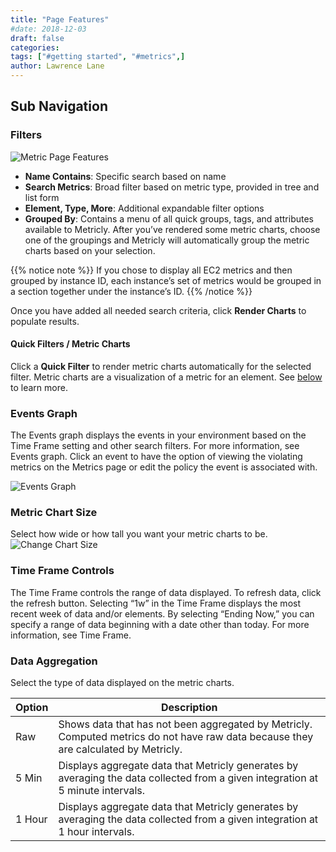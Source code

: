 ```yaml
---
title: "Page Features"
#date: 2018-12-03
draft: false
categories:
tags: ["#getting started", "#metrics",]
author: Lawrence Lane
---
```

## Sub Navigation
### Filters
![Metric Page Features](/images/metric-page/metric-page-features.png)  

- **Name Contains**: Specific search based on name  
-  **Search Metrics**: Broad filter based on metric type, provided in tree and list form
- **Element, Type, More**:  Additional expandable filter options  
- **Grouped By**: Contains a menu of all quick groups, tags, and attributes available to Metricly. After you’ve rendered some metric charts, choose one of the groupings and Metricly will automatically group the metric charts based on your selection.

{{% notice note %}}
If you chose to display all EC2 metrics and then grouped by instance ID, each instance’s set of metrics would be grouped in a section together under the instance’s ID. 
{{% /notice %}}

Once you have added all needed search criteria, click **Render Charts** to populate results.

#### Quick Filters / Metric Charts
Click a **Quick Filter** to render metric charts automatically for the selected filter. Metric charts are a visualization of a metric for an element. See [below][1] to learn more.

### Events Graph
The Events graph displays the events in your environment based on the Time Frame setting and other search filters. For more information, see Events graph. Click an event to have the option of viewing the violating metrics on the Metrics page or edit the policy the event is associated with.

![Events Graph](/images/metric-page/events-graph.png)


### Metric Chart Size
Select how wide or how tall you want your metric charts to be.
![Change Chart Size](/images/metric-page/change-chart-size.png)

### Time Frame Controls
The Time Frame controls the range of data displayed. To refresh data, click the refresh button. Selecting “1w” in the Time Frame displays the most recent week of data and/or elements. By selecting “Ending Now,” you can specify a range of data beginning with a date other than today. For more information, see Time Frame.


### Data Aggregation
Select the type of data displayed on the metric charts.

| Option                                                                         | Description                                                                                                                     |
|--------------------------------------------------------------------------------|---------------------------------------------------------------------------------------------------------------------------------|
| Raw                                                                            | Shows data that has not been aggregated by Metricly. Computed metrics do not have raw data because they are calculated by Metricly.                                |
| 5 Min                                                                          | Displays aggregate data that Metricly generates by averaging the data collected from a given integration at 5 minute intervals. |
| 1 Hour                                                                         | Displays aggregate data that Metricly generates by averaging the data collected from a given integration at 1 hour intervals.   |


[1]: adfafa
[2]: adfa
[3]: adfa

